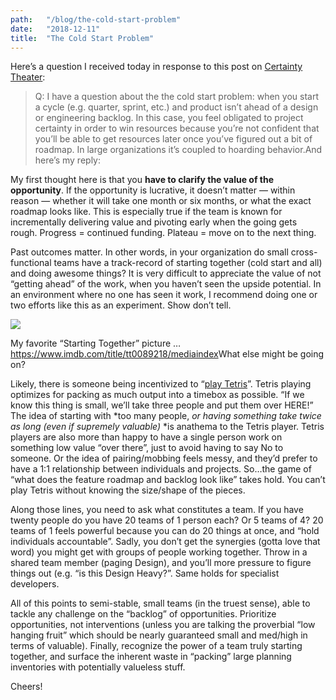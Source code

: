 ```yaml
---
path:	"/blog/the-cold-start-problem"
date:	"2018-12-11"
title:	"The Cold Start Problem"
---
```


Here’s a question I received today in response to this post on [Certainty Theater](https://medium.com/@johnpcutler/great-one-pagers-592ebbaf80ec):


> Q: I have a question about the the cold start problem: when you start a cycle (e.g. quarter, sprint, etc.) and product isn’t ahead of a design or engineering backlog.
> In this case, you feel obligated to project certainty in order to win resources because you’re not confident that you’ll be able to get resources later once you’ve figured out a bit of roadmap. In large organizations it’s coupled to hoarding behavior.And here’s my reply:

My first thought here is that you **have to clarify the value of the opportunity**. If the opportunity is lucrative, it doesn’t matter — within reason — whether it will take one month or six months, or what the exact roadmap looks like. This is especially true if the team is known for incrementally delivering value and pivoting early when the going gets rough. Progress = continued funding. Plateau = move on to the next thing.

Past outcomes matter. In other words, in your organization do small cross-functional teams have a track-record of starting together (cold start and all) and doing awesome things? It is very difficult to appreciate the value of not “getting ahead” of the work, when you haven’t seen the upside potential. In an environment where no one has seen it work, I recommend doing one or two efforts like this as an experiment. Show don’t tell.

![](/images/0*pkOL__r5oKG5i7Ct.jpg)

My favorite “Starting Together” picture … <https://www.imdb.com/title/tt0089218/mediaindex>What else might be going on?

Likely, there is someone being incentivized to “[play Tetris](https://medium.com/@johnpcutler/quit-planning-ahead-and-keeping-people-busy-937e74d5a1fb%5C)”. Tetris playing optimizes for packing as much output into a timebox as possible. “If we know this thing is small, we’ll take three people and put them over HERE!” The idea of starting with *too many people, *or having something take twice as long (even if supremely valuable)* *is anathema to the Tetris player. Tetris players are also more than happy to have a single person work on something low value “over there”, just to avoid having to say No to someone. Or the idea of pairing/mobbing feels messy, and they’d prefer to have a 1:1 relationship between individuals and projects. So…the game of “what does the feature roadmap and backlog look like” takes hold. You can’t play Tetris without knowing the size/shape of the pieces.

Along those lines, you need to ask what constitutes a team. If you have twenty people do you have 20 teams of 1 person each? Or 5 teams of 4? 20 teams of 1 feels powerful because you can do 20 things at once, and “hold individuals accountable”. Sadly, you don’t get the synergies (gotta love that word) you might get with groups of people working together. Throw in a shared team member (paging Design), and you’ll more pressure to figure things out (e.g. “is this Design Heavy?”. Same holds for specialist developers.

All of this points to semi-stable, small teams (in the truest sense), able to tackle any challenge on the “backlog” of opportunities. Prioritize opportunities, not interventions (unless you are talking the proverbial “low hanging fruit” which should be nearly guaranteed small and med/high in terms of valuable). Finally, recognize the power of a team truly starting together, and surface the inherent waste in “packing” large planning inventories with potentially valueless stuff.

Cheers!

